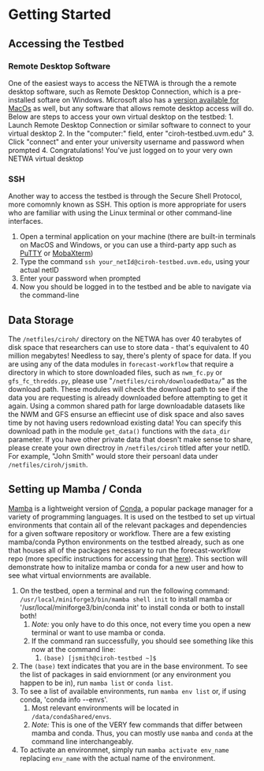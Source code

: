 # Getting Started

## Accessing the Testbed
### Remote Desktop Software
One of the easiest ways to access the NETWA is through the a remote desktop software, such as Remote Desktop Connection, which is a pre-installed softare on Windows. Microsoft also has a [version available for MacOs](https://apps.apple.com/us/app/microsoft-remote-desktop/id1295203466?mt=12) as well, but any software that allows remote desktop access will do. Below are steps to access your own virtual desktop on the testbed:
	1. Launch Remote Desktop Connection or similar software to connect to your virtual desktop
	2. In the "computer:" field, enter "ciroh-testbed.uvm.edu"
	3. Click "connect" and enter your university username and password when prompted
	4. Congratulations! You've just logged on to your very own NETWA virtual desktop
### SSH
Another way to access the testbed is through the Secure Shell Protocol, more comomnly known as SSH. This option is more appropriate for users who are familiar with using the Linux terminal or other command-line interfaces.
1. Open a terminal application on your machine (there are built-in terminals on MacOS and Windows, or you can use a third-party app such as [PuTTY](https://putty.org) or [MobaXterm](https://mobaxterm.mobatek.net/))
2. Type the command `ssh your_netId@ciroh-testbed.uvm.edu`, using your actual netID
3. Enter your password when prompted
4. Now you should be logged in to the testbed and be able to navigate via the command-line

## Data Storage
The `/netfiles/ciroh/` directory on the NETWA has over 40 terabytes of disk space that researchers can use to store data - that's equivalent to 40 million megabytes! Needless to say, there's plenty of space for data. If you are using any of the data modules in `forecast-workflow` that require a directory in which to store downloaded files, such as `nwm_fc.py` or `gfs_fc_thredds.py`, please use "`/netfiles/ciroh/downloadedData/`" as the download path. These modules will check the download path to see if the data you are requesting is already downloaded before attempting to get it again. Using a common shared path for large downloadable datasets like the NWM and GFS ensurse an effiecint use of disk space and also saves time by not having users redownload existing data! You can specify this download path in the module `get_data()` functions with the `data_dir` parameter. If you have other private data that doesn't make sense to share, please create your own directroy in `/netfiles/ciroh` titled after your netID. For example, "John Smith" would store their persoanl data under `/netfiles/ciroh/jsmith`.

## Setting up Mamba / Conda
[Mamba](https://mamba.readthedocs.io/en/latest/index.html) is a lightweight version of [Conda](https://docs.conda.io/projects/conda/en/stable/), a popular package manager for a variety of programming languages. It is used on the testbed to set up virtual environments that contain all of the relevant packages and dependencies for a given software repository or workflow. There are a few existing mamba/conda Python environments on the testbed already, such as one that houses all of the packages necessary to run the forecast-workflow repo (more specific instructions for accessing that [here](https://docs.ciroh.org/docs/products/Data%20Management%20and%20Access%20Tools/netwa/)). This section will demonstrate how to initalize mamba or conda for a new user and how to see what virtual enviornments are available.
1. On the testbed, open a terminal and run the following command: `/usr/local/miniforge3/bin/mamba shell init` to install mamba or '/usr/local/miniforge3/bin/conda init' to install conda or both to install both!
   1. *Note:* you only have to do this once, not every time you open a new terminal or want to use mamba or conda.
   2. If the command ran successfully, you should see something like this now at the command line:
      1.  `(base) [jsmith@ciroh-testbed ~]$`
2.  The `(base)` text indicates that you are in the base environment. To see the list of packages in said enviornment (or any environment you happen to be in), run `mamba list` or `conda list`.
3.  To see a list of available environments, run `mamba env list` or, if using conda, 'conda info --envs'.
    1.  Most relevant environments will be located in `/data/condaShared/envs`.
    2. *Note:* This is one of the VERY few commands that differ between mamba and conda.  Thus, you can mostly use `mamba` and `conda` at the command line interchangeably.
4.  To activate an environmnet, simply run `mamba activate env_name` replacing `env_name` with the actual name of the environment.
